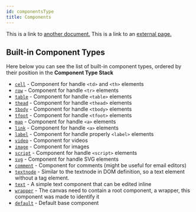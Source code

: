 ```yaml
---
id: componentsType
title: Components
---
```


This is a link to [another document.](doc3.md) This is a link to an [external page.](http://www.example.com/)
## Built-in Component Types

Here below you can see the list of built-in component types, ordered by their position in the **Component Type Stack**

* [`cell`](https://github.com/artf/grapesjs/blob/dev/src/dom_components/model/ComponentTableCell.js) - Component for handle `<td>` and `<th>` elements
* [`row`](https://github.com/artf/grapesjs/blob/dev/src/dom_components/model/ComponentTableRow.js) - Component for handle `<tr>` elements
* [`table`](https://github.com/artf/grapesjs/blob/dev/src/dom_components/model/ComponentTable.js) - Component for handle `<table>` elements
* [`thead`](https://github.com/artf/grapesjs/blob/dev/src/dom_components/model/ComponentTableHead.js) - Component for handle `<thead>` elements
* [`tbody`](https://github.com/artf/grapesjs/blob/dev/src/dom_components/model/ComponentTableBody.js) - Component for handle `<tbody>` elements
* [`tfoot`](https://github.com/artf/grapesjs/blob/dev/src/dom_components/model/ComponentTableFoot.js) - Component for handle `<tfoot>` elements
* [`map`](https://github.com/artf/grapesjs/blob/dev/src/dom_components/model/ComponentMap.js) - Component for handle `<a>` elements
* [`link`](https://github.com/artf/grapesjs/blob/dev/src/dom_components/model/ComponentLink.js) - Component for handle `<a>` elements
* [`label`](https://github.com/artf/grapesjs/blob/dev/src/dom_components/model/ComponentLabel.js) - Component for handle properly `<label>` elements
* [`video`](https://github.com/artf/grapesjs/blob/dev/src/dom_components/model/ComponentVideo.js) - Component for videos
* [`image`](https://github.com/artf/grapesjs/blob/dev/src/dom_components/model/ComponentImage.js) - Component for images
* [`script`](https://github.com/artf/grapesjs/blob/dev/src/dom_components/model/ComponentScript.js) - Component for handle `<script>` elements
* [`svg`](https://github.com/artf/grapesjs/blob/dev/src/dom_components/model/ComponentSvg.js) - Component for handle SVG elements
* [`comment`](https://github.com/artf/grapesjs/blob/dev/src/dom_components/model/ComponentComment.js) - Component for comments (might be useful for email editors)
* [`textnode`](https://github.com/artf/grapesjs/blob/dev/src/dom_components/model/ComponentTextNode.js) - Similar to the textnode in DOM definition, so a text element without a tag element.
* [`text`](https://github.com/artf/grapesjs/blob/dev/src/dom_components/model/ComponentText.js) - A simple text component that can be edited inline
* [`wrapper`](https://github.com/artf/grapesjs/blob/dev/src/dom_components/model/ComponentWrapper.js) - The canvas need to contain a root component, a wrapper, this component was made to identify it
* [`default`](https://github.com/artf/grapesjs/blob/dev/src/dom_components/model/Component.js) - Default base component



